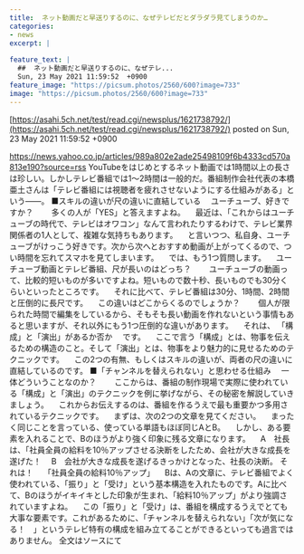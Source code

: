 ```yaml
---
title:  ネット動画だと早送りするのに、なぜテレビだとダラダラ見てしまうのか…  
categories:
- news
excerpt: |
  
feature_text: |
  ##  ネット動画だと早送りするのに、なぜテレ...
  Sun, 23 May 2021 11:59:52  +0900
feature_image: "https://picsum.photos/2560/600?image=733"
image: "https://picsum.photos/2560/600?image=733"
---
```


[https://asahi.5ch.net/test/read.cgi/newsplus/1621738792/](https://asahi.5ch.net/test/read.cgi/newsplus/1621738792/)
posted on Sun, 23 May 2021 11:59:52  +0900

<!--more-->

https://news.yahoo.co.jp/articles/989a802e2ade25498109f6b4333cd570a813e190?source=rss YouTubeをはじめとするネット動画では1時間以上の長さは珍しい。しかしテレビ番組では1〜2時間は一般的だ。番組制作会社代表の本橋亜土さんは「テレビ番組には視聴者を疲れさせないようにする仕組みがある」という——。 ■スキルの違いが尺の違いに直結している 　ユーチューブ、好きですか？　 　多くの人が「YES」と答えますよね。 　最近は、「これからはユーチューブの時代で、テレビはオワコン」なんて言われたりするわけで、テレビ業界関係者の1人として、複雑な気持ちもあります。 　と言いつつ、私自身、ユーチューブがけっこう好きです。次から次へとおすすめ動画が上がってくるので、つい時間を忘れてスマホを見てしまいます。 　では、もう1つ質問します。 　ユーチューブ動画とテレビ番組、尺が長いのはどっち？　 　ユーチューブの動画って、比較的短いものが多いですよね。短いもので数十秒、長いものでも30分くらいといったところです。 　それに比べて、テレビ番組は30分、1時間、2時間と圧倒的に長尺です。 　この違いはどこからくるのでしょうか？　 　個人が限られた時間で編集をしているから、そもそも長い動画を作れないという事情もあると思いますが、それ以外にもう1つ圧倒的な違いがあります。 　それは、 「構成」と「演出」があるか否か 　です。 　ここで言う「構成」とは、物事を伝えるための構造のこと。そして「演出」とは、物事をより魅力的に見せるためのテクニックです。 　この2つの有無、もしくはスキルの違いが、両者の尺の違いに直結しているのです。 ■「チャンネルを替えられない」と思わせる仕組み 　一体どういうことなのか？　 　ここからは、番組の制作現場で実際に使われている「構成」と「演出」のテクニックを例に挙げながら、その秘密を解説していきましょう。 　これからお伝えするのは、番組を作るうえで最も重要かつ多用されているテクニックです。 　まずは、次の2つの文章を見てください。 　まったく同じことを言っている、使っている単語もほぼ同じAとB。 　しかし、ある要素を入れることで、Bのほうがより強く印象に残る文章になります。 　A　社長は、「社員全員の給料を10％アップさせる決断をしたため、会社が大きな成長を遂げた！　 B　会社が大きな成長を遂げるきっかけとなった、社長の決断。 それは！　 「社員全員の給料10％アップ」 　Bは、Aの文章に、テレビ番組でよく使われている、「振り」と「受け」という基本構造を入れたものです。Aに比べて、Bのほうがイキイキとした印象が生まれ、「給料10％アップ」がより強調されていますよね。 　この「振り」と「受け」は、番組を構成するうえでとても大事な要素です。これがあるために、「チャンネルを替えられない」「次が気になる！　」というテレビ特有の構成を組み立てることができるといっても過言ではありません。 全文はソースにて
